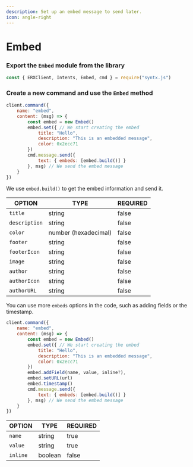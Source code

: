 ```yaml
---
description: Set up an embed message to send later.
icon: angle-right
---
```


# Embed

### Export the `Embed` module from the library

```javascript
const { ERXClient, Intents, Embed, cmd } = require("syntx.js")
```

### Create a new command and use the `Embed` method

```javascript
client.command({
    name: "embed",
    content: (msg) => {
        const embed = new Embed()
        embed.set({ // We start creating the embed
            title: "Hello",
            description: "This is an embedded message",
            color: 0x2ecc71
        })
        cmd.message.send({
            text: { embeds: [embed.build()] }
        }, msg) // We send the embed message
    }
})
```

We use `embed.build()` to get the embed information and send it.



| OPTION        | TYPE                 | REQUIRED |
| ------------- | -------------------- | -------- |
| `title`       | string               | false    |
| `description` | string               | false    |
| `color`       | number (hexadecimal) | false    |
| `footer`      | string               | false    |
| `footerIcon`  | string               | false    |
| `image`       | string               | false    |
| `author`      | string               | false    |
| `authorIcon`  | string               | false    |
| `authorURL`   | string               | false    |

You can use more `embeds` options in the code, such as adding fields or the timestamp.

```javascript
client.command({
    name: "embed",
    content: (msg) => {
        const embed = new Embed()
        embed.set({ // We start creating the embed
            title: "Hello",
            description: "This is an embedded message",
            color: 0x2ecc71
        })
        embed.addField(name, value, inline?),
        embed.setURL(url)
        embed.timestamp()
        cmd.message.send({
            text: { embeds: [embed.build()] }
        }, msg) // We send the embed message
    }
})
```

| OPTION   | TYPE    | REQUIRED |
| -------- | ------- | -------- |
| `name`   | string  | true     |
| `value`  | string  | true     |
| `inline` | boolean | false    |
